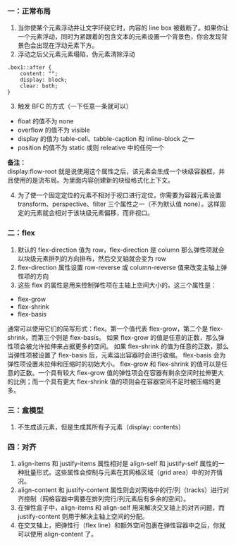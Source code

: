 ### 一：正常布局

1. 当你使某个元素浮动并让文字环绕它时，内容的 line box 被截断了。如果你让一个元素浮动，同时为紧跟着的包含文本的元素设置一个背景色，你会发现背景色会出现在浮动元素下方。
2. 浮动之后父元素元素塌陷，伪元素清除浮动

```
.box1::after {
    content: "";
    display: block;
    clear: both;
}
```

3. 触发 BFC 的方式（一下任意一条就可以）

- float 的值不为 none
- overflow 的值不为 visible
- display 的值为 table-cell、tabble-caption 和 inline-block 之一
- position 的值不为 static 或则 releative 中的任何一个

**备注：**  
display:flow-root 就是说使用这个属性之后，该元素会生成一个块级容器框，并且使用的是流布局。为里面内容创建新的块级格式化上下文。

4. 为了使一个固定定位的元素不相对于视口进行定位，你需要为容器元素设置 transform、perspective、filter 三个属性之一（不为默认值 none）。这样固定的元素就会相对于该块级元素偏移，而非视口。

### 二：flex

1. 默认的 flex-direction 值为 row，flex-direction 是 column 那么弹性项就会以块级元素排列的方向排布，然后交叉轴就会变为 row
2. flex-direction 属性设置 row-reverse 或 column-reverse 值来改变主轴上弹性项的方向
3. 这些 flex 的属性是用来控制弹性项在主轴上空间大小的。这三个属性是：

- flex-grow
- flex-shrink
- flex-basis

通常可以使用它们的简写形式：flex。第一个值代表 flex-grow，第二个是 flex-shrink，而第三个则是 flex-basis。
如果 flex-grow 的值是任意的正数，那么弹性项会被允许拉伸来占据更多的空间。
如果 flex-shrink 的值为任意的正数，那么当弹性项被设置了 flex-basis 后，元素溢出容器时会进行收缩。
flex-basis 会为弹性项设置未拉伸和压缩时的初始大小。
flex-grow 和 flex-shrink 的值可以是任意的正数。一个具有较大 flex-grow 值的弹性项会在容器有剩余空间时拉伸更大的比例；而一个具有更大 flex-shrink 值的项则会在容器空间不足时被压缩的更多。

### 三：盒模型

1. 不生成该元素，但是生成其所有子元素（display: contents）

### 四：对齐

1. align-items 和 justify-items 属性相对是 align-self 和 justify-self 属性的一种批量形式。这些属性会控制与元素在其网格区域（grid area）中的对齐情况。
2. align-content 和 justify-content 属性则会对网格中的行/列（tracks）进行对齐控制（网格容器中需要在排列完行/列元素后有多余的空间）。
3. 在弹性盒子中，align-items 和 align-self 用来解决交叉轴上的对齐问题，而 justify-content 则用于解决主轴上空间的分配。
4. 在交叉轴上，把弹性行（flex line）和额外空间包裹在弹性容器中之后，你就可以使用 align-content 了。

